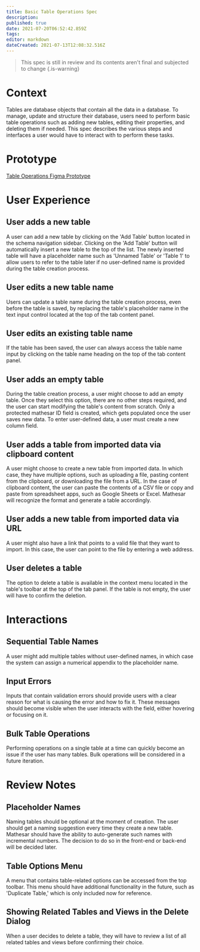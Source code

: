 ```yaml
---
title: Basic Table Operations Spec
description: 
published: true
date: 2021-07-20T06:52:42.859Z
tags: 
editor: markdown
dateCreated: 2021-07-13T12:08:32.516Z
---
```


> This spec is still in review and its contents aren't final and subjected to change
{.is-warning}

# Context

Tables are database objects that contain all the data in a database. To manage, update and structure their database, users need to perform basic table operations such as adding new tables, editing their properties, and deleting them if needed. This spec describes the various steps and interfaces a user would have to interact with to perform these tasks.

# Prototype
[Table Operations Figma Prototype](https://www.figma.com/proto/Uaf1ntcldzK2U41Jhw6vS2/Mathesar-MVP?page-id=2365%3A14712&node-id=2563%3A15775&viewport=-582%2C536%2C0.7798178791999817&scaling=contain)

# User Experience

## User adds a new table
A user can add a new table by clicking on the 'Add Table' button located in the schema navigation sidebar. Clicking on the 'Add Table' button will automatically insert a new table to the top of the list. The newly inserted table will have a placeholder name such as 'Unnamed Table' or 'Table 1' to allow users to refer to the table later if no user-defined name is provided during the table creation process.

## User edits a new table name
Users can update a table name during the table creation process, even before the table is saved, by replacing the table's placeholder name in the text input control located at the top of the tab content panel.

## User edits an existing table name
If the table has been saved, the user can always access the table name input by clicking on the table name heading on the top of the tab content panel.

## User adds an empty table
During the table creation process, a user might choose to add an empty table. Once they select this option, there are no other steps required, and the user can start modifying the table's content from scratch. Only a protected mathesar ID field is created, which gets populated once the user saves new data. To enter user-defined data, a user must create a new column field. 

## User adds a table from imported data via clipboard content
A user might choose to create a new table from imported data. In which case, they have multiple options, such as uploading a file, pasting content from the clipboard, or downloading the file from a URL. In the case of clipboard content, the user can paste the contents of a CSV file or copy and paste from spreadsheet apps, such as Google Sheets or Excel. Mathesar will recognize the format and generate a table accordingly.

## User adds a new table from imported data via URL
A user might also have a link that points to a valid file that they want to import. In this case, the user can point to the file by entering a web address.

## User deletes a table
The option to delete a table is available in the context menu located in the table's toolbar at the top of the tab panel. If the table is not empty, the user will have to confirm the deletion. 

# Interactions

## Sequential Table Names
A user might add multiple tables without user-defined names, in which case the system can assign a numerical appendix to the placeholder name. 

## Input Errors
Inputs that contain validation errors should provide users with a clear reason for what is causing the error and how to fix it. These messages should become visible when the user interacts with the field, either hovering or focusing on it.

## Bulk Table Operations
Performing operations on a single table at a time can quickly become an issue if the user has many tables. Bulk operations will be considered in a future iteration.

# Review Notes

## Placeholder Names
Naming tables should be optional at the moment of creation. The user should get a naming suggestion every time they create a new table. Mathesar should have the ability to auto-generate such names with incremental numbers. The decision to do so in the front-end or back-end will be decided later.

## Table Options Menu
A menu that contains table-related options can be accessed from the top toolbar. This menu should have additional functionality in the future, such as 'Duplicate Table,' which is only included now for reference.

## Showing Related Tables and Views in the Delete Dialog
When a user decides to delete a table, they will have to review a list of all related tables and views before confirming their choice.
